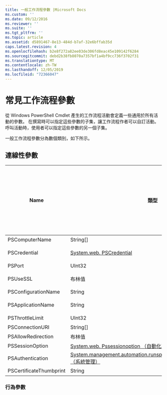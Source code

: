 ```yaml
---
title: 一般工作流程參數 |Microsoft Docs
ms.custom: ''
ms.date: 09/12/2016
ms.reviewer: ''
ms.suite: ''
ms.tgt_pltfrm: ''
ms.topic: article
ms.assetid: d5891467-8e13-484d-b7af-32e6bffab35d
caps.latest.revision: 4
ms.openlocfilehash: b2e8f272a82ee03de306fd8eac45e109142f6284
ms.sourcegitcommit: debd2b38fb8070a7357bf1a4bf9cc736f3702f31
ms.translationtype: MT
ms.contentlocale: zh-TW
ms.lasthandoff: 12/05/2019
ms.locfileid: "72366047"
---
```

# <a name="common-workflow-parameters"></a>常見工作流程參數

從 Windows PowerShell Cmdlet 產生的工作流程活動會定義一些通用於所有活動的參數。 在撰寫時可以指定這些參數的子集，讓工作流程作者可以自訂活動。 呼叫活動時，使用者可以指定這些參數的另一個子集。

一般工作流程參數分為數個類別，如下所示。

## <a name="connectivity-parameters"></a>連線性參數

|Name|類型|描述|使用者可以在執行時間時指定嗎？|在撰寫時可以由工作流程作者指定嗎？|可由工作流程作者在具現化時指定嗎？|
|----------|----------|-----------------|-----------------------------------------------------|------------------------------------------------------------|-----------------------------------------------------------|
|PSComputerName|String[]|要啟動作業的電腦名稱稱清單。|是|是|是|
|PSCredential|[System.web. PSCredential](/dotnet/api/System.Management.Automation.PSCredential)|用來登入 PSComputerName 參數所指定之電腦的驗證認證。 只有在指定 PSComputerName 時，此參數才有效。|是|是|是|
|PSPort|UInt32|要用來執行工作流程的埠。|是|是|是|
|PSUseSSL|布林值|使用安全通訊端層（SSL）通訊協定來建立遠端電腦的安全連線，以執行工作流程。|是|是|是|
|PSConfigurationName|String|用來執行工作流程的會話設定。|是|是|是|
|PSApplicationName|String|工作流程執行之連接 URI 的應用程式名稱部分。 只有當您不使用 ConnectionURI 參數時，才使用此參數。|是|是|是|
|PSThrottleLimit|UInt32|可建立來執行工作流程的最大並行連接數目。|是|TBD|是|
|PSConnectionURI|String[]|完整 Uri 陣列，指定用來執行工作流程之互動式會話的端點。|是|是|是|
|PSAllowRedirection|布林值|指定是否允許將這個連接重新導向至替代 URI，以執行工作流程。|是|是|是|
|PSSessionOption|[System.web. Pssessionoption （自動化）](/dotnet/api/System.Management.Automation.Remoting.PSSessionOption)|用於執行工作流程之會話的 Advanced 選項。|是|是|是|
|PSAuthentication|[System.management.automation.runspaces.authenticationmechanism （系統管理）](/dotnet/api/System.Management.Automation.Runspaces.AuthenticationMechanism)|[System.management.automation.runspaces.authenticationmechanism](/dotnet/api/System.Management.Automation.Runspaces.AuthenticationMechanism)列舉的值，指定用來驗證使用者認證的驗證機制（authentication）。|是|是|是|
|PSCertificateThumbprint|String|具有執行工作流程許可權之使用者帳戶的數位公開金鑰憑證（X509）。|是|是|是|

### <a name="behavior-parameters"></a>行為參數